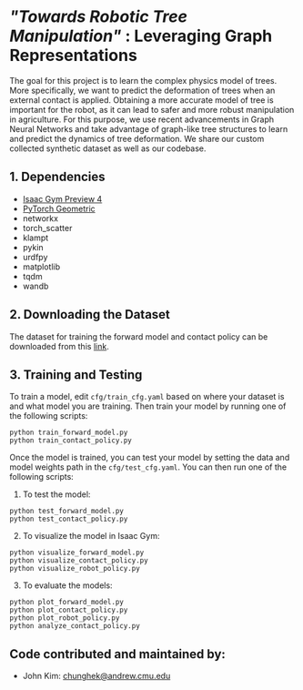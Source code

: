 # *"Towards Robotic Tree Manipulation"* : Leveraging Graph Representations

The goal for this project is to learn the complex physics model of trees. More specifically, we want to predict the deformation of trees when an external contact is applied. Obtaining a more accurate model of tree is important for the robot, as it can lead to safer and more robust manipulation in agriculture. For this purpose, we use recent advancements in Graph Neural Networks and take advantage of graph-like tree structures to learn and predict the dynamics of tree deformation. We share our custom collected synthetic dataset as well as our codebase.


## 1. Dependencies

- [Isaac Gym Preview 4](https://developer.nvidia.com/isaac-gym)
- [PyTorch Geometric](https://pytorch-geometric.readthedocs.io/en/latest/install/installation.html)
- networkx
- torch_scatter
- klampt
- pykin
- urdfpy
- matplotlib
- tqdm
- wandb 

## 2. Downloading the Dataset
The dataset for training the forward model and contact policy can be downloaded from this [link](https://drive.google.com/drive/folders/1R2wOhUQV8XjORfNR_Q-nOLRTagR9kz3S?usp=drive_link).

## 3. Training and Testing 
To train a model, edit ```cfg/train_cfg.yaml``` based on where your dataset is and what model you are training. Then train your model by running one of the following scripts:
```
python train_forward_model.py
python train_contact_policy.py
```

Once the model is trained, you can test your model by setting the data and model weights path in the ```cfg/test_cfg.yaml```. You can then run one of the following scripts:
1. To test the model:
```
python test_forward_model.py
python test_contact_policy.py
```
2. To visualize the model in Isaac Gym:
```
python visualize_forward_model.py
python visualize_contact_policy.py
python visualize_robot_policy.py
```
3. To evaluate the models:
```
python plot_forward_model.py
python plot_contact_policy.py
python plot_robot_policy.py
python analyze_contact_policy.py
```


## Code contributed and maintained by:
- John Kim: [chunghek@andrew.cmu.edu]()
